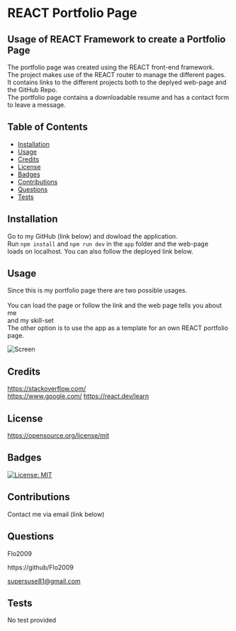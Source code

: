 
# REACT Portfolio Page

## Usage of REACT Framework to create a Portfolio Page

The portfolio page was created using the REACT front-end framework. <br>
The project makes use of the REACT router to manage the different pages.<br>
It contains links to the different projects both to the deplyed web-page and the GitHub Repo.<br>
The portfolio page contains a downloadable resume and has a contact form to leave a message.<br>



## Table of Contents

- [Installation](#installation)
- [Usage](#usage)
- [Credits](#credits)
- [License](#license)
- [Badges](#badges)
- [Contributions](#contributions)
- [Questions](#questions)
- [Tests](#tests)

## Installation

Go to my GitHub (link below) and dowload the application. <br>
Run `npm install` and `npm run dev` in the `app` folder and the web-page<br>
loads on localhost. You can also follow the deployed link below.


## Usage

Since this is my portfolio page there are two possible usages.<br>
<br>
You can load the page or follow the link and the web page tells you about me<br>
and my skill-set<br>
The other option is to use the app as a template for an own REACT portfolio page.


![Screen](./images/Newimage.png)

## Credits

https://stackoverflow.com/<br>
https://www.google.com/
https://react.dev/learn



## License

https://opensource.org/license/mit

## Badges

[![License: MIT](https://img.shields.io/badge/License-MIT-yellow.svg)](https://opensource.org/licenses/MIT)

## Contributions

Contact me via email (link below)


## Questions

Flo2009

https://github/Flo2009

supersuse81@gmail.com

## Tests

No test provided


